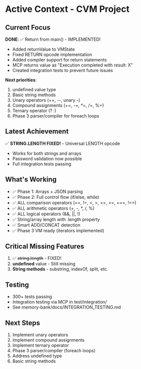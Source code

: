 # Active Context - CVM Project

## Current Focus
**DONE**: ✅ Return from main() - IMPLEMENTED!
- Added returnValue to VMState
- Fixed RETURN opcode implementation
- Added compiler support for return statements
- MCP returns value as "Execution completed with result: X"
- Created integration tests to prevent future issues

**Next priorities**:
1. undefined value type
2. Basic string methods
3. Unary operators (++, --, unary -)
4. Compound assignments (+=, -=, *=, /=, %=)
5. Ternary operator (? :)
6. Phase 3 parser/compiler for foreach loops

## Latest Achievement
✅ **STRING.LENGTH FIXED!** - Universal LENGTH opcode
- Works for both strings and arrays
- Password validation now possible
- Full integration tests passing

## What's Working
- ✅ Phase 1: Arrays + JSON parsing
- ✅ Phase 2: Full control flow (if/else, while)
- ✅ ALL comparison operators (==, !=, <, >, <=, >=, ===, !==)
- ✅ ALL arithmetic operators (+, -, *, /, %)
- ✅ ALL logical operators (&&, ||, !)
- ✅ String/array length with .length property
- ✅ Smart ADD/CONCAT detection
- ✅ Phase 3 VM ready (iterators implemented)

## Critical Missing Features
1. ✅ ~~string.length~~ - FIXED!
2. **undefined** value - Still missing
3. **String methods** - substring, indexOf, split, etc.

## Testing
- 300+ tests passing
- Integration testing via MCP in test/integration/
- See memory-bank/docs/INTEGRATION_TESTING.md

## Next Steps
1. Implement unary operators
2. Implement compound assignments
3. Implement ternary operator
4. Phase 3 parser/compiler (foreach loops)
5. Address undefined type
6. Basic string methods